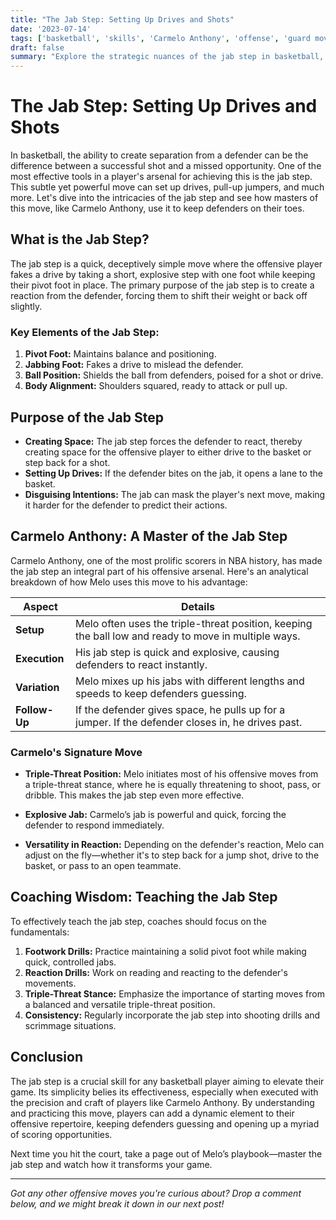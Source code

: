 ```yaml
---
title: "The Jab Step: Setting Up Drives and Shots"
date: '2023-07-14'
tags: ['basketball', 'skills', 'Carmelo Anthony', 'offense', 'guard moves', 'player development', 'footwork', 'coaching tips', 'game strategy']
draft: false
summary: "Explore the strategic nuances of the jab step in basketball, illustrated through the techniques of prolific players like Carmelo Anthony."
---
```


# The Jab Step: Setting Up Drives and Shots

In basketball, the ability to create separation from a defender can be the difference between a successful shot and a missed opportunity. One of the most effective tools in a player's arsenal for achieving this is the jab step. This subtle yet powerful move can set up drives, pull-up jumpers, and much more. Let's dive into the intricacies of the jab step and see how masters of this move, like Carmelo Anthony, use it to keep defenders on their toes.

## What is the Jab Step?

The jab step is a quick, deceptively simple move where the offensive player fakes a drive by taking a short, explosive step with one foot while keeping their pivot foot in place. The primary purpose of the jab step is to create a reaction from the defender, forcing them to shift their weight or back off slightly.

### Key Elements of the Jab Step:

1. **Pivot Foot:** Maintains balance and positioning.
2. **Jabbing Foot:** Fakes a drive to mislead the defender.
3. **Ball Position:** Shields the ball from defenders, poised for a shot or drive.
4. **Body Alignment:** Shoulders squared, ready to attack or pull up.

## Purpose of the Jab Step

- **Creating Space:** The jab step forces the defender to react, thereby creating space for the offensive player to either drive to the basket or step back for a shot.
- **Setting Up Drives:** If the defender bites on the jab, it opens a lane to the basket.
- **Disguising Intentions:** The jab can mask the player's next move, making it harder for the defender to predict their actions.

## Carmelo Anthony: A Master of the Jab Step

Carmelo Anthony, one of the most prolific scorers in NBA history, has made the jab step an integral part of his offensive arsenal. Here's an analytical breakdown of how Melo uses this move to his advantage:

| Aspect      | Details                                                                                               |
|-------------|-------------------------------------------------------------------------------------------------------|
| **Setup**   | Melo often uses the triple-threat position, keeping the ball low and ready to move in multiple ways.  |
| **Execution**| His jab step is quick and explosive, causing defenders to react instantly.                           |
| **Variation**| Melo mixes up his jabs with different lengths and speeds to keep defenders guessing.                 |
| **Follow-Up**| If the defender gives space, he pulls up for a jumper. If the defender closes in, he drives past.    |

### Carmelo's Signature Move

- **Triple-Threat Position:** Melo initiates most of his offensive moves from a triple-threat stance, where he is equally threatening to shoot, pass, or dribble. This makes the jab step even more effective.
  
- **Explosive Jab:** Carmelo’s jab is powerful and quick, forcing the defender to respond immediately.

- **Versatility in Reaction:** Depending on the defender's reaction, Melo can adjust on the fly—whether it's to step back for a jump shot, drive to the basket, or pass to an open teammate.

## Coaching Wisdom: Teaching the Jab Step

To effectively teach the jab step, coaches should focus on the fundamentals:

1. **Footwork Drills:** Practice maintaining a solid pivot foot while making quick, controlled jabs.
2. **Reaction Drills:** Work on reading and reacting to the defender's movements.
3. **Triple-Threat Stance:** Emphasize the importance of starting moves from a balanced and versatile triple-threat position.
4. **Consistency:** Regularly incorporate the jab step into shooting drills and scrimmage situations.

## Conclusion

The jab step is a crucial skill for any basketball player aiming to elevate their game. Its simplicity belies its effectiveness, especially when executed with the precision and craft of players like Carmelo Anthony. By understanding and practicing this move, players can add a dynamic element to their offensive repertoire, keeping defenders guessing and opening up a myriad of scoring opportunities.

Next time you hit the court, take a page out of Melo’s playbook—master the jab step and watch how it transforms your game.

---

*Got any other offensive moves you're curious about? Drop a comment below, and we might break it down in our next post!*
```
